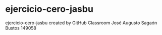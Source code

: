 # ejercicio-cero-jasbu
ejercicio-cero-jasbu created by GitHub Classroom
José Augusto Sagaón Bustos
149058
